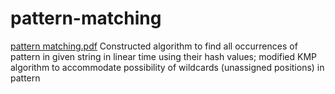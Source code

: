 # pattern-matching
[pattern matching.pdf](https://github.com/priyanshusharma314/pattern-matching/files/10148555/pattern.matching.pdf)
 Constructed algorithm to find all occurrences of pattern in given string in linear time using their hash values; modified KMP algorithm to accommodate possibility of wildcards (unassigned positions) in pattern
